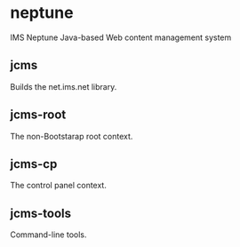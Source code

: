# neptune
IMS Neptune Java-based Web content management system

## jcms
Builds the net.ims.net library.

## jcms-root
The non-Bootstarap root context.

## jcms-cp
The control panel context.

## jcms-tools
Command-line tools.
